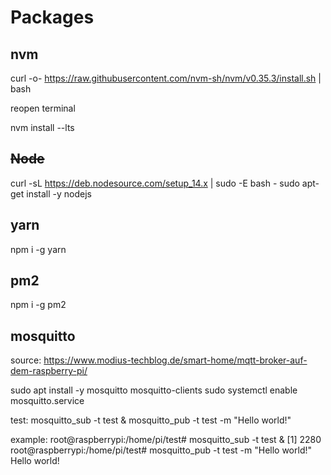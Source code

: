 # Packages

## nvm

curl -o- https://raw.githubusercontent.com/nvm-sh/nvm/v0.35.3/install.sh | bash

reopen terminal

nvm install --lts

## ~~Node~~

curl -sL https://deb.nodesource.com/setup_14.x | sudo -E bash -
sudo apt-get install -y nodejs

## yarn

npm i -g yarn

## pm2

npm i -g pm2

## mosquitto

source: https://www.modius-techblog.de/smart-home/mqtt-broker-auf-dem-raspberry-pi/

sudo apt install -y mosquitto mosquitto-clients
sudo systemctl enable mosquitto.service

test:
mosquitto_sub -t test &
mosquitto_pub  -t test -m "Hello world!"

example:
root@raspberrypi:/home/pi/test# mosquitto_sub -t test &
[1] 2280
root@raspberrypi:/home/pi/test# mosquitto_pub  -t test -m "Hello world!"
Hello world!